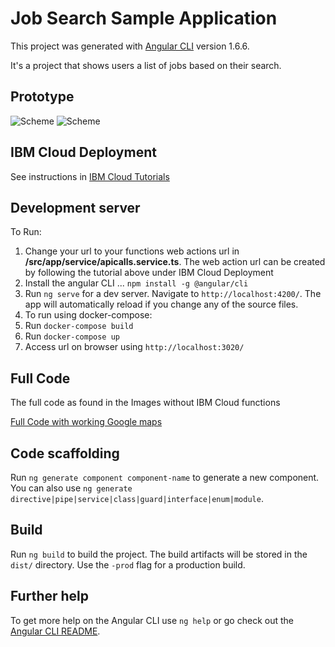 # Job Search Sample Application

This project was generated with [Angular CLI](https://github.com/angular/angular-cli) version 1.6.6.

It's a project that shows users a list of jobs based on their search.

## Prototype

![Scheme](./images/WebSearch.gif)
![Scheme](./images/JobSearch.gif)

## IBM Cloud Deployment
See instructions in [IBM Cloud Tutorials](./docs/Tutorials.md)

## Development server

To Run: 
1. Change your url to your functions web actions url in **/src/app/service/apicalls.service.ts**. The web action url can be created by following the tutorial above under IBM Cloud Deployment
2. Install the angular CLI ... `npm install -g @angular/cli`
3. Run `ng serve` for a dev server. Navigate to `http://localhost:4200/`. The app will automatically reload if you change any of the source files.
4. To run using docker-compose:
5. Run `docker-compose build`
6. Run `docker-compose up`
7. Access url on browser using `http://localhost:3020/`

## Full Code 
The full code as found in the Images without IBM Cloud functions 

  [Full Code with working Google maps](https://bitbucket.org/Abiwax/jobsearch)

## Code scaffolding

Run `ng generate component component-name` to generate a new component. You can also use `ng generate directive|pipe|service|class|guard|interface|enum|module`.

## Build

Run `ng build` to build the project. The build artifacts will be stored in the `dist/` directory. Use the `-prod` flag for a production build.


## Further help

To get more help on the Angular CLI use `ng help` or go check out the [Angular CLI README](https://github.com/angular/angular-cli/blob/master/README.md).
